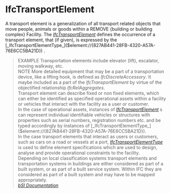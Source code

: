 IfcTransportElement
===================
A transport element is a generalization of all transport related objects that
move people, animals or goods within a REMOVE {building or building complex}
Facility. The
[_IfcTransportElement_]($element://{9CF73480-06BE-4997-B578-8F3958E77111})
defines the occurrence of a transport element, that (if given), is expressed
by the
[_IfcTransportElementType_]($element://{827AB441-28FB-4320-A57A-76E6CC5BA21D})
.  
> EXAMPLE Transportation elements include elevator (lift), escalator, moving
> walkway, etc.  
> NOTE More detailed equipment that may be a part of a transportation device,
> like a lifting hook, is defined as _IfcDiscreteAccessory_. It maybe included
> as a part of the _IfcTransportElement_ by virtue of the objectified
> relationship _IfcRelAggregates_.  
Transport element can describe fixed or non fixed elements, which can either
be identified as specified operational assets within a facility or vehicles
that interact with the facility as a user or customer.  
In the case of operational assets, instances of
[_IfcTransportElement_]($element://{9CF73480-06BE-4997-B578-8F3958E77111}) s
can represent individual identifiable vehicles or structures with properties
such as serial numbers, registration numbers etc. and be typed accordingly by
instances of
[_IfcTransportElementType_]($element://{827AB441-28FB-4320-A57A-76E6CC5BA21D}).  
In the case transport elements that interact as users or customers, such as
cars on a road or vessels at a port,
[_IfcTransportElementType_]($element://{827AB441-28FB-4320-A57A-76E6CC5BA21D})
is used to define element specifications which are used to design, analyse and
provide operational constraints to the facility.  
Depending on local classification systems transport elements and
transportation systems in buildings are either considered as part of a built
system, or as part of a built service system. Within IFC they are considered
as part of a built system and may have to be mapped appropriately.  
[ _bSI
Documentation_](https://standards.buildingsmart.org/IFC/DEV/IFC4_2/FINAL/HTML/schema/ifcproductextension/lexical/ifctransportelement.htm)


